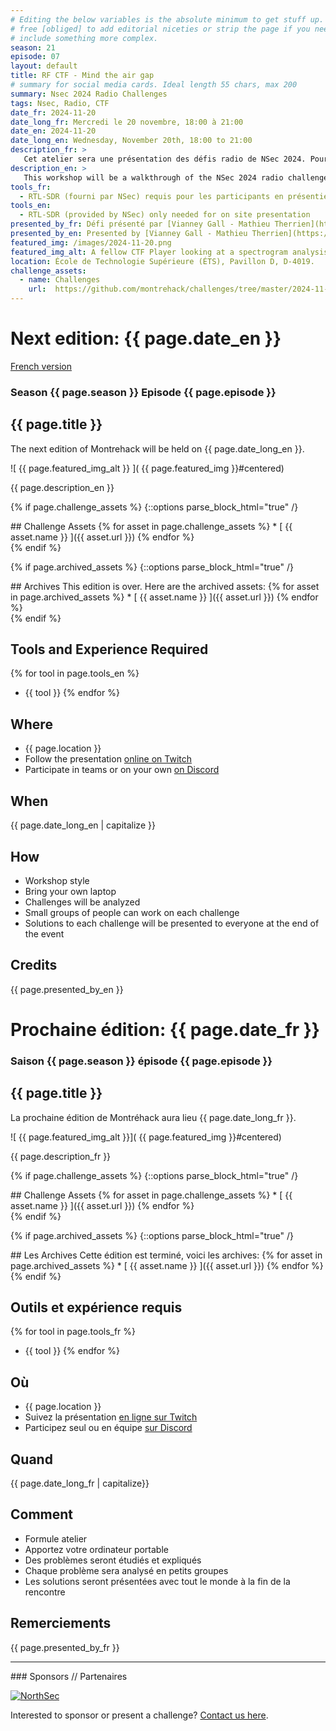 ```yaml
---
# Editing the below variables is the absolute minimum to get stuff up. Feel
# free [obliged] to add editorial niceties or strip the page if you need to
# include something more complex.
season: 21
episode: 07
layout: default
title: RF CTF - Mind the air gap
# summary for social media cards. Ideal length 55 chars, max 200
summary: Nsec 2024 Radio Challenges
tags: Nsec, Radio, CTF
date_fr: 2024-11-20
date_long_fr: Mercredi le 20 novembre, 18:00 à 21:00
date_en: 2024-11-20
date_long_en: Wednesday, November 20th, 18:00 to 21:00
description_fr: >
   Cet atelier sera une présentation des défis radio de NSec 2024. Pour ceux présents sur place, nous vous fournirons un RTL-SDR. Certaines radios émettront des signaux correspondant à nos défis, et vous pourrez les tester à nouveau avec de l'aide si nécessaire. Pour ceux en ligne, nous vous fournirons des signaux enregistrés que certains logiciels comme "gqrx" pourront analyser. Il y aura des astuces de *fox hunting*, SSTV, PSK31 et quelques autres.
description_en: >
   This workshop will be a walkthrough of the NSec 2024 radio challenges. For those present on site, we will provide you with a RTL-SDR. Some radio will transmit signals with our challenges and you will be able to try them again and have some help along the way. For those online, we will provide you with recorded signals that some software like "gqrx" will be able to ingest. There will be fox hunt tricks, SSTV, PSK31 and a few others.
tools_fr:
  - RTL-SDR (fourni par NSec) requis pour les participants en présentiel
tools_en:
  - RTL-SDR (provided by NSec) only needed for on site presentation
presented_by_fr: Défi présenté par [Vianney Gall - Mathieu Therrien](https://www.linkedin.com/in/vianney-gall/)
presented_by_en: Presented by [Vianney Gall - Mathieu Therrien](https://www.linkedin.com/in/vianney-gall/)
featured_img: /images/2024-11-20.png
featured_img_alt: A fellow CTF Player looking at a spectrogram analysis to find a flag, in vain.
location: École de Technologie Supérieure (ÉTS), Pavillon D, D-4019.
challenge_assets:
  - name: Challenges
    url:  https://github.com/montrehack/challenges/tree/master/2024-11-20_rfctf
---
```


# Next edition: {{ page.date_en }}
[French version](#french)

### Season {{ page.season }} Episode {{ page.episode }}

## {{ page.title }}

The next edition of Montrehack will be held on {{ page.date_long_en }}.

![ {{ page.featured_img_alt }} ]( {{ page.featured_img }}#centered)

{{ page.description_en }}

{% if page.challenge_assets %}
{::options parse_block_html="true" /}
<div class="assets">
## Challenge Assets
{% for asset in page.challenge_assets %}
* [ {{ asset.name }} ]({{ asset.url }})
{% endfor %}
</div>
{% endif %}

{% if page.archived_assets %}
{::options parse_block_html="true" /}
<div class="archives">
## Archives
This edition is over. Here are the archived assets:
{% for asset in page.archived_assets %}
* [ {{ asset.name }} ]({{ asset.url }})
{% endfor %}
</div>
{% endif %}

## Tools and Experience Required

{% for tool in page.tools_en %}
* {{ tool }}
{% endfor %}

## Where


* {{ page.location }}
* Follow the presentation [online on Twitch](https://twitch.tv/montrehack/)
* Participate in teams or on your own [on Discord](https://discord.gg/4qfFwPX)

## When

{{ page.date_long_en | capitalize }}

## How

* Workshop style
* Bring your own laptop
* Challenges will be analyzed
* Small groups of people can work on each challenge
* Solutions to each challenge will be presented to everyone at the end of the event

## Credits

{{ page.presented_by_en }}

<a id="french"></a>

# Prochaine édition: {{ page.date_fr }}

### Saison {{ page.season }} épisode {{ page.episode }}

## {{ page.title }}

La prochaine édition de Montréhack aura lieu {{ page.date_long_fr }}.

![ {{ page.featured_img_alt }}]( {{ page.featured_img }}#centered)

{{ page.description_fr }}

{% if page.challenge_assets %}
{::options parse_block_html="true" /}
<div class="assets">
## Challenge Assets
{% for asset in page.challenge_assets %}
* [ {{ asset.name }} ]({{ asset.url }})
{% endfor %}
</div>
{% endif %}

{% if page.archived_assets %}
{::options parse_block_html="true" /}
<div class="archives">
## Les Archives
Cette édition est terminé, voici les archives:
{% for asset in page.archived_assets %}
* [ {{ asset.name }} ]({{ asset.url }})
{% endfor %}
</div>
{% endif %}

## Outils et expérience requis

{% for tool in page.tools_fr %}
* {{ tool }}
{% endfor %}

## Où

* {{ page.location }}
* Suivez la présentation [en ligne sur Twitch](https://twitch.tv/montrehack/)
* Participez seul ou en équipe [sur Discord](https://discord.gg/4qfFwPX)

## Quand

{{ page.date_long_fr | capitalize}}

## Comment

* Formule atelier
* Apportez votre ordinateur portable
* Des problèmes seront étudiés et expliqués
* Chaque problème sera analysé en petits groupes
* Les solutions seront présentées avec tout le monde à la fin de la rencontre

## Remerciements

{{ page.presented_by_fr }}

<hr/>
### Sponsors // Partenaires

[![NorthSec](/images/nsec_logo.png)](https://nsec.io/)

Interested to sponsor or present a challenge? [Contact us here](https://docs.google.com/forms/d/e/1FAIpQLSecc0vfe3pIwMJjIBCYW4G43ZwtagwVESu_qHKnglnBc3R3ww/viewform?usp=sf_link).
